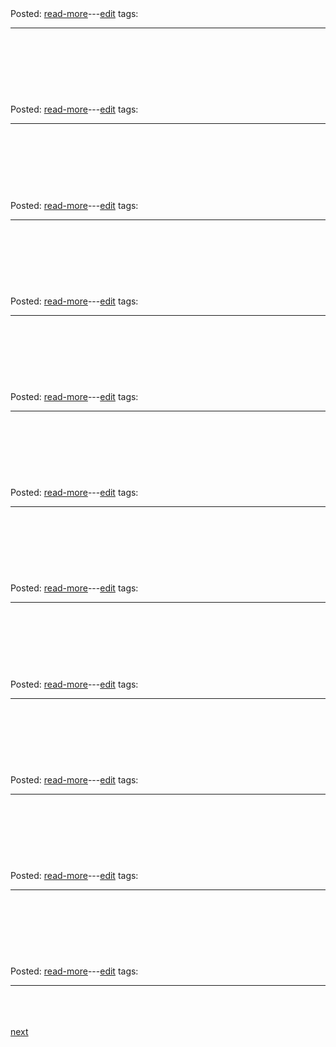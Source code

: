 
<h1><a class="readmorelink" href="git/oldposts/cob068.md"></a></h1>

<br>
<div class='readmore'>
Posted: 
<a class="readmorelink" href="git/oldposts/cob068.md">read-more</a>---<a class="editlink" target="_blank" href="/hugo/admin/scripts/edit.sh?file=git/oldposts/cob068.md&cmd=open">edit</a>
tags: 
<hr>
<br><br><br>
</div>
<h1><a class="readmorelink" href="git/oldposts/cob067.md"></a></h1>

<br>
<div class='readmore'>
Posted: 
<a class="readmorelink" href="git/oldposts/cob067.md">read-more</a>---<a class="editlink" target="_blank" href="/hugo/admin/scripts/edit.sh?file=git/oldposts/cob067.md&cmd=open">edit</a>
tags: 
<hr>
<br><br><br>
</div>
<h1><a class="readmorelink" href="git/oldposts/cob066.md"></a></h1>

<br>
<div class='readmore'>
Posted: 
<a class="readmorelink" href="git/oldposts/cob066.md">read-more</a>---<a class="editlink" target="_blank" href="/hugo/admin/scripts/edit.sh?file=git/oldposts/cob066.md&cmd=open">edit</a>
tags: 
<hr>
<br><br><br>
</div>
<h1><a class="readmorelink" href="git/oldposts/cob065.md"></a></h1>

<br>
<div class='readmore'>
Posted: 
<a class="readmorelink" href="git/oldposts/cob065.md">read-more</a>---<a class="editlink" target="_blank" href="/hugo/admin/scripts/edit.sh?file=git/oldposts/cob065.md&cmd=open">edit</a>
tags: 
<hr>
<br><br><br>
</div>
<h1><a class="readmorelink" href="git/oldposts/cob064.md"></a></h1>

<br>
<div class='readmore'>
Posted: 
<a class="readmorelink" href="git/oldposts/cob064.md">read-more</a>---<a class="editlink" target="_blank" href="/hugo/admin/scripts/edit.sh?file=git/oldposts/cob064.md&cmd=open">edit</a>
tags: 
<hr>
<br><br><br>
</div>
<h1><a class="readmorelink" href="git/oldposts/cob063.md"></a></h1>

<br>
<div class='readmore'>
Posted: 
<a class="readmorelink" href="git/oldposts/cob063.md">read-more</a>---<a class="editlink" target="_blank" href="/hugo/admin/scripts/edit.sh?file=git/oldposts/cob063.md&cmd=open">edit</a>
tags: 
<hr>
<br><br><br>
</div>
<h1><a class="readmorelink" href="git/oldposts/cob062.md"></a></h1>

<br>
<div class='readmore'>
Posted: 
<a class="readmorelink" href="git/oldposts/cob062.md">read-more</a>---<a class="editlink" target="_blank" href="/hugo/admin/scripts/edit.sh?file=git/oldposts/cob062.md&cmd=open">edit</a>
tags: 
<hr>
<br><br><br>
</div>
<h1><a class="readmorelink" href="git/oldposts/cob061.md"></a></h1>

<br>
<div class='readmore'>
Posted: 
<a class="readmorelink" href="git/oldposts/cob061.md">read-more</a>---<a class="editlink" target="_blank" href="/hugo/admin/scripts/edit.sh?file=git/oldposts/cob061.md&cmd=open">edit</a>
tags: 
<hr>
<br><br><br>
</div>
<h1><a class="readmorelink" href="git/oldposts/cob060.md"></a></h1>

<br>
<div class='readmore'>
Posted: 
<a class="readmorelink" href="git/oldposts/cob060.md">read-more</a>---<a class="editlink" target="_blank" href="/hugo/admin/scripts/edit.sh?file=git/oldposts/cob060.md&cmd=open">edit</a>
tags: 
<hr>
<br><br><br>
</div>
<h1><a class="readmorelink" href="git/oldposts/cob059.md"></a></h1>

<br>
<div class='readmore'>
Posted: 
<a class="readmorelink" href="git/oldposts/cob059.md">read-more</a>---<a class="editlink" target="_blank" href="/hugo/admin/scripts/edit.sh?file=git/oldposts/cob059.md&cmd=open">edit</a>
tags: 
<hr>
<br><br><br>
</div>
<h1><a class="readmorelink" href="git/oldposts/cob051.md"></a></h1>

<br>
<div class='readmore'>
Posted: 
<a class="readmorelink" href="git/oldposts/cob051.md">read-more</a>---<a class="editlink" target="_blank" href="/hugo/admin/scripts/edit.sh?file=git/oldposts/cob051.md&cmd=open">edit</a>
tags: 
<hr>
<br><br><br>
</div>
<a href='index38.md'>next</a>
